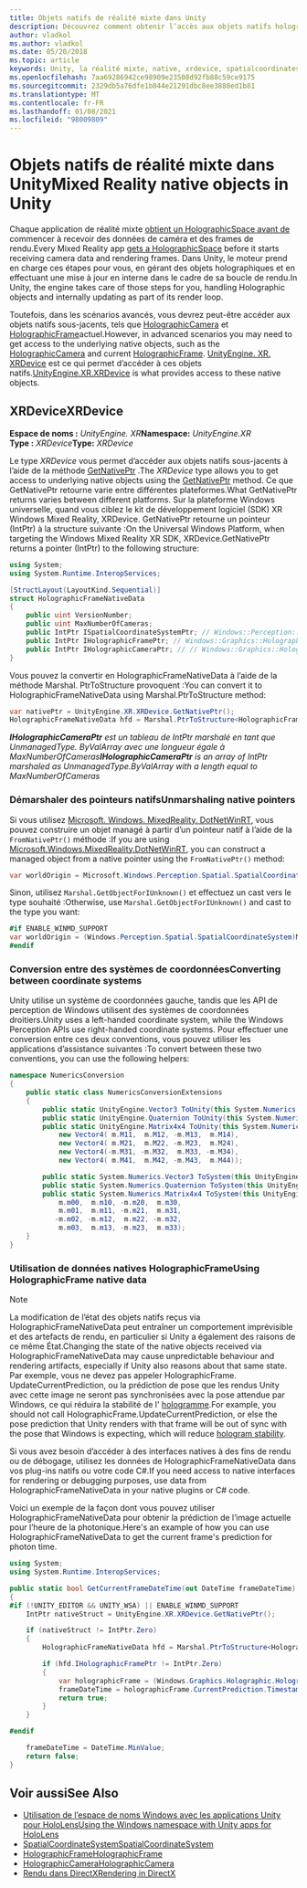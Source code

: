 ```yaml
---
title: Objets natifs de réalité mixte dans Unity
description: Découvrez comment obtenir l’accès aux objets natifs holographiques sous-jacents dans Unity à l’aide de l’espace de noms XR.
author: vladkol
ms.author: vladkol
ms.date: 05/20/2018
ms.topic: article
keywords: Unity, la réalité mixte, native, xrdevice, spatialcoordinatesystem, holographicframe, holographiccamera, ispatialcoordinatesystem, iholographicframe, iholographiccamera, getnativeptr, casque de la réalité mixte, casque Windows Mixed realisation, casque de réalité virtuelle
ms.openlocfilehash: 7aa69286942ce98909e23508d92fb88c59ce9175
ms.sourcegitcommit: 2329db5a76dfe1b844e21291dbc8ee3888ed1b81
ms.translationtype: MT
ms.contentlocale: fr-FR
ms.lasthandoff: 01/08/2021
ms.locfileid: "98009809"
---
```

# <a name="mixed-reality-native-objects-in-unity"></a><span data-ttu-id="5dfb6-104">Objets natifs de réalité mixte dans Unity</span><span class="sxs-lookup"><span data-stu-id="5dfb6-104">Mixed Reality native objects in Unity</span></span>

<span data-ttu-id="5dfb6-105">Chaque application de réalité mixte [obtient un HolographicSpace avant de](../native/getting-a-holographicspace.md) commencer à recevoir des données de caméra et des frames de rendu.</span><span class="sxs-lookup"><span data-stu-id="5dfb6-105">Every Mixed Reality app [gets a HolographicSpace](../native/getting-a-holographicspace.md) before it starts receiving camera data and rendering frames.</span></span> <span data-ttu-id="5dfb6-106">Dans Unity, le moteur prend en charge ces étapes pour vous, en gérant des objets holographiques et en effectuant une mise à jour en interne dans le cadre de sa boucle de rendu.</span><span class="sxs-lookup"><span data-stu-id="5dfb6-106">In Unity, the engine takes care of those steps for you, handling Holographic objects and internally updating as part of its render loop.</span></span>

<span data-ttu-id="5dfb6-107">Toutefois, dans les scénarios avancés, vous devrez peut-être accéder aux objets natifs sous-jacents, tels que <a href="https://docs.microsoft.com/uwp/api/windows.graphics.holographic.holographiccamera" target="_blank">HolographicCamera</a> et <a href="https://docs.microsoft.com/uwp/api/windows.graphics.holographic.holographicframe" target="_blank">HolographicFrame</a>actuel.</span><span class="sxs-lookup"><span data-stu-id="5dfb6-107">However, in advanced scenarios you may need to get access to the underlying native objects, such as the <a href="https://docs.microsoft.com/uwp/api/windows.graphics.holographic.holographiccamera" target="_blank">HolographicCamera</a> and current <a href="https://docs.microsoft.com/uwp/api/windows.graphics.holographic.holographicframe" target="_blank">HolographicFrame</a>.</span></span> <span data-ttu-id="5dfb6-108"><a href="https://docs.unity3d.com/ScriptReference/XR.XRDevice.html" target="_blank">UnityEngine. XR. XRDevice</a> est ce qui permet d’accéder à ces objets natifs.</span><span class="sxs-lookup"><span data-stu-id="5dfb6-108"><a href="https://docs.unity3d.com/ScriptReference/XR.XRDevice.html" target="_blank">UnityEngine.XR.XRDevice</a> is what provides access to these native objects.</span></span>

## <a name="xrdevice"></a><span data-ttu-id="5dfb6-109">XRDevice</span><span class="sxs-lookup"><span data-stu-id="5dfb6-109">XRDevice</span></span> 

<span data-ttu-id="5dfb6-110">**Espace de noms :** *UnityEngine. XR*</span><span class="sxs-lookup"><span data-stu-id="5dfb6-110">**Namespace:** *UnityEngine.XR*</span></span><br>
<span data-ttu-id="5dfb6-111">**Type :** *XRDevice*</span><span class="sxs-lookup"><span data-stu-id="5dfb6-111">**Type:** *XRDevice*</span></span>

<span data-ttu-id="5dfb6-112">Le type *XRDevice* vous permet d’accéder aux objets natifs sous-jacents à l’aide de la méthode <a href="https://docs.unity3d.com/ScriptReference/XR.XRDevice.GetNativePtr.html" target="_blank">GetNativePtr</a> .</span><span class="sxs-lookup"><span data-stu-id="5dfb6-112">The *XRDevice* type allows you to get access to underlying native objects using the <a href="https://docs.unity3d.com/ScriptReference/XR.XRDevice.GetNativePtr.html" target="_blank">GetNativePtr</a> method.</span></span> <span data-ttu-id="5dfb6-113">Ce que GetNativePtr retourne varie entre différentes plateformes.</span><span class="sxs-lookup"><span data-stu-id="5dfb6-113">What GetNativePtr returns varies between different platforms.</span></span> <span data-ttu-id="5dfb6-114">Sur la plateforme Windows universelle, quand vous ciblez le kit de développement logiciel (SDK) XR Windows Mixed Reality, XRDevice. GetNativePtr retourne un pointeur (IntPtr) à la structure suivante :</span><span class="sxs-lookup"><span data-stu-id="5dfb6-114">On the Universal Windows Platform, when targeting the Windows Mixed Reality XR SDK, XRDevice.GetNativePtr returns a pointer (IntPtr) to the following structure:</span></span> 

```cs
using System;
using System.Runtime.InteropServices;

[StructLayout(LayoutKind.Sequential)]
struct HolographicFrameNativeData
{
    public uint VersionNumber;
    public uint MaxNumberOfCameras;
    public IntPtr ISpatialCoordinateSystemPtr; // Windows::Perception::Spatial::ISpatialCoordinateSystem
    public IntPtr IHolographicFramePtr; // Windows::Graphics::Holographic::IHolographicFrame 
    public IntPtr IHolographicCameraPtr; // // Windows::Graphics::Holographic::IHolographicCamera
}
```
<span data-ttu-id="5dfb6-115">Vous pouvez la convertir en HolographicFrameNativeData à l’aide de la méthode Marshal. PtrToStructure provoquent :</span><span class="sxs-lookup"><span data-stu-id="5dfb6-115">You can convert it to HolographicFrameNativeData using Marshal.PtrToStructure method:</span></span>
```cs
var nativePtr = UnityEngine.XR.XRDevice.GetNativePtr();
HolographicFrameNativeData hfd = Marshal.PtrToStructure<HolographicFrameNativeData>(nativePtr);
```
<span data-ttu-id="5dfb6-116">***IHolographicCameraPtr** est un tableau de IntPtr marshalé en tant que UnmanagedType. ByValArray avec une longueur égale à MaxNumberOfCameras*</span><span class="sxs-lookup"><span data-stu-id="5dfb6-116">***IHolographicCameraPtr** is an array of IntPtr marshaled as UnmanagedType.ByValArray with a length equal to MaxNumberOfCameras*</span></span> 

### <a name="unmarshaling-native-pointers"></a><span data-ttu-id="5dfb6-117">Démarshaler des pointeurs natifs</span><span class="sxs-lookup"><span data-stu-id="5dfb6-117">Unmarshaling native pointers</span></span>

<span data-ttu-id="5dfb6-118">Si vous utilisez [Microsoft. Windows. MixedReality. DotNetWinRT](https://www.nuget.org/packages/Microsoft.Windows.MixedReality.DotNetWinRT), vous pouvez construire un objet managé à partir d’un pointeur natif à l’aide de la `FromNativePtr()` méthode :</span><span class="sxs-lookup"><span data-stu-id="5dfb6-118">If you are using [Microsoft.Windows.MixedReality.DotNetWinRT](https://www.nuget.org/packages/Microsoft.Windows.MixedReality.DotNetWinRT), you can construct a managed object from a native pointer using the `FromNativePtr()` method:</span></span>

```cs
var worldOrigin = Microsoft.Windows.Perception.Spatial.SpatialCoordinateSystem.FromNativePtr(hfd.ISpatialCoordinateSystemPtr);
```

<span data-ttu-id="5dfb6-119">Sinon, utilisez `Marshal.GetObjectForIUnknown()` et effectuez un cast vers le type souhaité :</span><span class="sxs-lookup"><span data-stu-id="5dfb6-119">Otherwise, use `Marshal.GetObjectForIUnknown()` and cast to the type you want:</span></span>

```cs
#if ENABLE_WINMD_SUPPORT
var worldOrigin = (Windows.Perception.Spatial.SpatialCoordinateSystem)Marshal.GetObjectForIUnknown(hfd.ISpatialCoordinateSystemPtr);
#endif
```

### <a name="converting-between-coordinate-systems"></a><span data-ttu-id="5dfb6-120">Conversion entre des systèmes de coordonnées</span><span class="sxs-lookup"><span data-stu-id="5dfb6-120">Converting between coordinate systems</span></span>

<span data-ttu-id="5dfb6-121">Unity utilise un système de coordonnées gauche, tandis que les API de perception de Windows utilisent des systèmes de coordonnées droitiers.</span><span class="sxs-lookup"><span data-stu-id="5dfb6-121">Unity uses a left-handed coordinate system, while the Windows Perception APIs use right-handed coordinate systems.</span></span> <span data-ttu-id="5dfb6-122">Pour effectuer une conversion entre ces deux conventions, vous pouvez utiliser les applications d’assistance suivantes :</span><span class="sxs-lookup"><span data-stu-id="5dfb6-122">To convert between these two conventions, you can use the following helpers:</span></span>

```cs
namespace NumericsConversion
{
    public static class NumericsConversionExtensions
    {
        public static UnityEngine.Vector3 ToUnity(this System.Numerics.Vector3 v) => new UnityEngine.Vector3(v.X, v.Y, -v.Z);
        public static UnityEngine.Quaternion ToUnity(this System.Numerics.Quaternion q) => new UnityEngine.Quaternion(-q.X, -q.Y, q.Z, q.W);
        public static UnityEngine.Matrix4x4 ToUnity(this System.Numerics.Matrix4x4 m) => new UnityEngine.Matrix4x4(
            new Vector4( m.M11,  m.M12, -m.M13,  m.M14),
            new Vector4( m.M21,  m.M22, -m.M23,  m.M24),
            new Vector4(-m.M31, -m.M32,  m.M33, -m.M34),
            new Vector4( m.M41,  m.M42, -m.M43,  m.M44));

        public static System.Numerics.Vector3 ToSystem(this UnityEngine.Vector3 v) => new System.Numerics.Vector3(v.x, v.y, -v.z);
        public static System.Numerics.Quaternion ToSystem(this UnityEngine.Quaternion q) => new System.Numerics.Quaternion(-q.x, -q.y, q.z, q.w);
        public static System.Numerics.Matrix4x4 ToSystem(this UnityEngine.Matrix4x4 m) => new System.Numerics.Matrix4x4(
            m.m00,  m.m10, -m.m20,  m.m30,
            m.m01,  m.m11, -m.m21,  m.m31,
           -m.m02, -m.m12,  m.m22, -m.m32,
            m.m03,  m.m13, -m.m23,  m.m33);
    }
}
```

### <a name="using-holographicframe-native-data"></a><span data-ttu-id="5dfb6-123">Utilisation de données natives HolographicFrame</span><span class="sxs-lookup"><span data-stu-id="5dfb6-123">Using HolographicFrame native data</span></span>

> [!NOTE]
> <span data-ttu-id="5dfb6-124">La modification de l’état des objets natifs reçus via HolographicFrameNativeData peut entraîner un comportement imprévisible et des artefacts de rendu, en particulier si Unity a également des raisons de ce même État.</span><span class="sxs-lookup"><span data-stu-id="5dfb6-124">Changing the state of the native objects received via HolographicFrameNativeData may cause unpredictable behaviour and rendering artifacts, especially if Unity also reasons about that same state.</span></span>  <span data-ttu-id="5dfb6-125">Par exemple, vous ne devez pas appeler HolographicFrame. UpdateCurrentPrediction, ou la prédiction de pose que les rendus Unity avec cette image ne seront pas synchronisées avec la pose attendue par Windows, ce qui réduira la stabilité de l' [hologramme](../platform-capabilities-and-apis/hologram-stability.md).</span><span class="sxs-lookup"><span data-stu-id="5dfb6-125">For example, you should not call HolographicFrame.UpdateCurrentPrediction, or else the pose prediction that Unity renders with that frame will be out of sync with the pose that Windows is expecting, which will reduce [hologram stability](../platform-capabilities-and-apis/hologram-stability.md).</span></span>

<span data-ttu-id="5dfb6-126">Si vous avez besoin d’accéder à des interfaces natives à des fins de rendu ou de débogage, utilisez les données de HolographicFrameNativeData dans vos plug-ins natifs ou votre code C#.</span><span class="sxs-lookup"><span data-stu-id="5dfb6-126">If you need access to native interfaces for rendering or debugging purposes, use data from HolographicFrameNativeData in your native plugins or C# code.</span></span> 

<span data-ttu-id="5dfb6-127">Voici un exemple de la façon dont vous pouvez utiliser HolographicFrameNativeData pour obtenir la prédiction de l’image actuelle pour l’heure de la photonique.</span><span class="sxs-lookup"><span data-stu-id="5dfb6-127">Here's an example of how you can use HolographicFrameNativeData to get the current frame's prediction for photon time.</span></span> 

```cs
using System;
using System.Runtime.InteropServices;

public static bool GetCurrentFrameDateTime(out DateTime frameDateTime)
{
#if (!UNITY_EDITOR && UNITY_WSA) || ENABLE_WINMD_SUPPORT
    IntPtr nativeStruct = UnityEngine.XR.XRDevice.GetNativePtr();

    if (nativeStruct != IntPtr.Zero)
    {
        HolographicFrameNativeData hfd = Marshal.PtrToStructure<HolographicFrameNativeData>(nativeStruct);

        if (hfd.IHolographicFramePtr != IntPtr.Zero)
        {
            var holographicFrame = (Windows.Graphics.Holographic.HolographicFrame)Marshal.GetObjectForIUnknown(hfd.IHolographicFramePtr);
            frameDateTime = holographicFrame.CurrentPrediction.Timestamp.TargetTime.DateTime;
            return true;
        }
    }

#endif

    frameDateTime = DateTime.MinValue;
    return false;
}

```

## <a name="see-also"></a><span data-ttu-id="5dfb6-128">Voir aussi</span><span class="sxs-lookup"><span data-stu-id="5dfb6-128">See Also</span></span>

* [<span data-ttu-id="5dfb6-129">Utilisation de l’espace de noms Windows avec les applications Unity pour HoloLens</span><span class="sxs-lookup"><span data-stu-id="5dfb6-129">Using the Windows namespace with Unity apps for HoloLens</span></span>](using-the-windows-namespace-with-unity-apps-for-hololens.md)
* <span data-ttu-id="5dfb6-130"><a href="https://docs.microsoft.com/uwp/api/windows.perception.spatial.spatialcoordinatesystem" target="_blank">SpatialCoordinateSystem</a></span><span class="sxs-lookup"><span data-stu-id="5dfb6-130"><a href="https://docs.microsoft.com/uwp/api/windows.perception.spatial.spatialcoordinatesystem" target="_blank">SpatialCoordinateSystem</a></span></span>
* <span data-ttu-id="5dfb6-131"><a href="https://docs.microsoft.com/uwp/api/windows.graphics.holographic.holographicframe" target="_blank">HolographicFrame</a></span><span class="sxs-lookup"><span data-stu-id="5dfb6-131"><a href="https://docs.microsoft.com/uwp/api/windows.graphics.holographic.holographicframe" target="_blank">HolographicFrame</a></span></span>
* <span data-ttu-id="5dfb6-132"><a href="https://docs.microsoft.com/uwp/api/windows.graphics.holographic.holographiccamera" target="_blank">HolographicCamera</a></span><span class="sxs-lookup"><span data-stu-id="5dfb6-132"><a href="https://docs.microsoft.com/uwp/api/windows.graphics.holographic.holographiccamera" target="_blank">HolographicCamera</a></span></span>
* [<span data-ttu-id="5dfb6-133">Rendu dans DirectX</span><span class="sxs-lookup"><span data-stu-id="5dfb6-133">Rendering in DirectX</span></span>](../native/rendering-in-directx.md)
